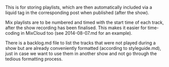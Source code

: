 This is for storing playlists, which are then automatically included via a liquid tag in the corresponding post when published (after the show).

Mix playlists are to be numbered and timed with the start time of each track, after the show recording has been finalised. This makes it easier for time-coding in MixCloud too (see 2014-08-07.md for an example).

There is a backlog.md file to list the tracks that were not played during a show but are already conveniently formatted (according to styleguide.md), just in case we want to use them in another show and not go through the tedious formatting process.
